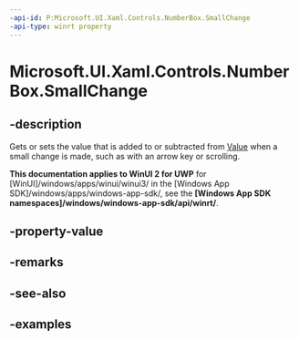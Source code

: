 ```yaml
---
-api-id: P:Microsoft.UI.Xaml.Controls.NumberBox.SmallChange
-api-type: winrt property
---
```


# Microsoft.UI.Xaml.Controls.NumberBox.SmallChange

<!--
public double SmallChange { get; set; }
-->

## -description

Gets or sets the value that is added to or subtracted from [Value](numberbox_value.md) when a small change is made, such as with an arrow key or scrolling.

**This documentation applies to WinUI 2 for UWP** for [WinUI]/windows/apps/winui/winui3/ in the [Windows App SDK]/windows/apps/windows-app-sdk/, see the **[Windows App SDK namespaces]/windows/windows-app-sdk/api/winrt/**.

## -property-value

## -remarks

## -see-also

## -examples

